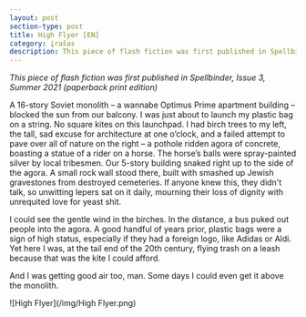 ```yaml
---
layout: post
section-type: post
title: High Flyer [EN]
category: įrašas
description: This piece of flash fiction was first published in Spellbinder, Issue 3, Summer 2021 (paperback print edition). 
---
```

_This piece of flash fiction was first published in Spellbinder, Issue 3, Summer 2021 (paperback print edition)_

A 16-story Soviet monolith – a wannabe Optimus Prime apartment building – blocked the sun from our balcony. I was just about to launch my plastic bag on a string. No square kites on this launchpad. I had birch trees to my left, the tall, sad excuse for architecture at one o’clock, and a failed attempt to pave over all of nature on the right – a pothole ridden agora of concrete, boasting a statue of a rider on a horse. The horse’s balls were spray-painted silver by local tribesmen. Our 5-story building snaked right up to the side of the agora. A small rock wall stood there, built with smashed up Jewish gravestones from destroyed cemeteries. If anyone knew this, they didn't talk, so unwitting lepers sat on it daily, mourning their loss of dignity with unrequited love for yeast shit. 

I could see the gentle wind in the birches. In the distance, a bus puked out people into the agora. A good handful of years prior, plastic bags were a sign of high status, especially if they had a foreign logo, like Adidas or Aldi. Yet here I was, at the tail end of the 20th century, flying trash on a leash because that was the kite I could afford. 

And I was getting good air too, man. Some days I could even get it above the monolith.

![High Flyer](/img/High Flyer.png)
